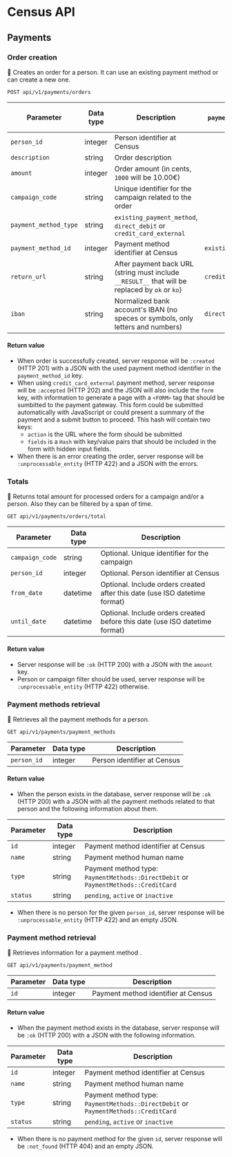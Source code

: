 # Census API

## Payments

### Order creation
:round_pushpin: Creates an order for a person. It can use an existing payment method or can create a new one.
```
POST api/v1/payments/orders
```

Parameter             | Data type | Description            | Only when `payment_method_type` is ...
----------------------|-----------|------------------------|------------------
`person_id`           |  integer  | Person identifier at Census
`description`         |  string   | Order description
`amount`              |  integer  | Order amount (in cents, `1000` will be 10.00€)
`campaign_code`       |  string   | Unique identifier for the campaign related to the order
`payment_method_type` |  string   | `existing_payment_method`, `direct_debit` or `credit_card_external`
`payment_method_id`   |  integer  | Payment method identifier at Census | `existing_payment_method`
`return_url`          |  string   | After payment back URL (string must include `__RESULT__` that will be replaced by `ok` or `ko`)  | `credit_card_external`
`iban`                |  string   | Normalized bank account's IBAN (no speces or symbols, only letters and numbers) | `direct_debit`

#### Return value
* When order is successfully created, server response will be `:created` (HTTP 201) with a JSON with the used payment method identifier in the `payment_method_id` key.
* When using `credit_card_external` payment method, server response will be `:accepted` (HTTP 202) and the JSON will also include the `form` key, with information to generate a page with a `<FORM>` tag that should be sumbitted to the payment gateway. This form could be submitted automatically with JavaSscript or could present a summary of the payment and a submit button to proceed. This hash will contain two keys:
  * `action` is the URL where the form should be submitted
  * `fields` is a `Hash` with key/value pairs that should be included in the form with hidden input fields.
* When there is an error creating the order, server response will be `:unprocessable_entity` (HTTP 422) and a JSON with the errors.

### Totals
:round_pushpin: Returns total amount for processed orders for a campaign and/or a person. Also they can be filtered by a span of time.
```
GET api/v1/payments/orders/total
```

Parameter             | Data type | Description
----------------------|-----------|------------------------
`campaign_code`       |  string   | Optional. Unique identifier for the campaign
`person_id`           |  integer  | Optional. Person identifier at Census
`from_date`           |  datetime | Optional. Include orders created after this date (use ISO datetime format)
`until_date`          |  datetime | Optional. Include orders created before this date (use ISO datetime format)

#### Return value
* Server response will be `:ok` (HTTP 200) with a JSON with the `amount` key.
* Person or campaign filter should be used, server response will be `:unprocessable_entity` (HTTP 422) otherwise.

### Payment methods retrieval
:round_pushpin: Retrieves all the payment methods for a person.
```
GET api/v1/payments/payment_methods
```

Parameter             | Data type | Description
----------------------|-----------|------------------------
`person_id`           |  integer  | Person identifier at Census

#### Return value
* When the person exists in the database, server response will be `:ok` (HTTP 200) with a JSON with all the payment methods related to that person and the following information about them.

Parameter             | Data type | Description
----------------------|-----------|------------------------
`id`                  |  integer  | Payment method identifier at Census
`name`                |  string   | Payment method human name
`type`                |  string   | Payment method type: `PaymentMethods::DirectDebit` or `PaymentMethods::CreditCard`
`status`              |  string   | `pending`, `active` or `inactive`

* When there is no person for the given `person_id`, server response will be `:unprocessable_entity` (HTTP 422) and an empty JSON.

### Payment method retrieval
:round_pushpin: Retrieves information for a payment method .
```
GET api/v1/payments/payment_method
```

Parameter             | Data type | Description
----------------------|-----------|------------------------
`id`                  |  integer  | Payment method identifier at Census

#### Return value
* When the payment method exists in the database, server response will be `:ok` (HTTP 200) with a JSON with the following information.

Parameter             | Data type | Description
----------------------|-----------|------------------------
`id`                  |  integer  | Payment method identifier at Census
`name`                |  string   | Payment method human name
`type`                |  string   | Payment method type: `PaymentMethods::DirectDebit` or `PaymentMethods::CreditCard`
`status`              |  string   | `pending`, `active` or `inactive`

* When there is no payment method for the given `id`, server response will be `:not_found` (HTTP 404) and an empty JSON.
